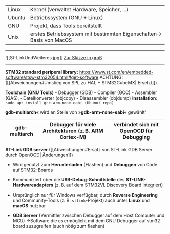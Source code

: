 |        |                                                                      |
| ------ | -------------------------------------------------------------------- |
| Linux  | Kernel (verwaltet Hardware, Speicher, ...)                           |
| Ubuntu | Betriebssystem (GNU + Linux)                                         |
| GNU    | Projekt, dass Tools bereitstellt                                     |
| Unix   | erstes Betriebssystem mit bestimmten Eigenschaften-> Basis von MacOS |

---

![[St-LinkUndWeiteres.jpg]]
[Zur Skizze in groß](St-LinkUndWeiteres.jpg)

---
**STM32 standard periperal library:** https://www.st.com/en/embedded-software/stsw-stm32054.html#get-software  ACHTUNG:([[Abweichungen#Umstieg von SPL zu HAL + STM32CubeMX| Ersetzt]])

**Toolchain (GNU Tools)**
	- Debugger (GDB)
	- Compiler (GCC)
	- Assembler (GAS),
	- Dateikonverter (objcopy)
	- Disassembler (objdump)
**Installation**:
	 `sudo apt install gcc-arm-none-eabi (Ubunut repo)` 
	 
**gdb-multiarch**« wird an Stelle von »**gdb-arm-none-eabi**« gewählt"

| **gdb-multiarch** | Debugger für viele Architekturen (z. B. ARM Cortex-M) | verbindet sich mit OpenOCD für Debugging |
| ----------------- | ----------------------------------------------------- | ---------------------------------------- |

**ST-Link GDB server** ([[Abweichungen#Ersatz von ST-Link GDB Server durch OpenOCD| Änderungen]])
- Wird genutzt zum **Herunterladen** (Flashen) und **Debuggen** von Code auf STM32-Boards
- Kommuniziert über die **USB-Debug-Schnittstelle** des **ST-LINK-Hardwareadapters** (z. B. auf dem STM32VL Discovery Board integriert)
- Ursprünglich nur für Windows verfügbar, durch **Reverse Engineering** und Community-Tools (z. B. `stlink`-Projekt) auch unter **Linux** und **macOS** nutzbar
    	
- **GDB Server** (Vermittler zwischen Debugger auf dem Host Computer und MCU)
		->Software die es ermöglicht mit dem GNU Debugger auf stm32 board zuzugreifen (auch nötig zum flashen)

